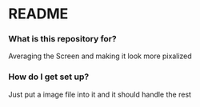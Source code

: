 # README #

### What is this repository for? ###
Averaging the Screen and making it look more pixalized

### How do I get set up? ###

Just put a image file into it and it should handle the rest
